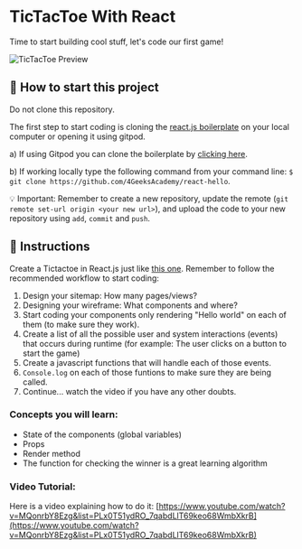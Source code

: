 # TicTacToe With React

Time to start building cool stuff, let's code our first game!

![TicTacToe Preview](https://github.com/breatheco-de/exercise-tictactoe-react/blob/master/preview.gif?raw=true)

## 🌱  How to start this project

Do not clone this repository.

The first step to start coding is cloning the [react.js boilerplate](https://github.com/4GeeksAcademy/react-hello) on your local computer or opening it using gitpod.

a) If using Gitpod you can clone the boilerplate by [clicking here](https://gitpod.io#https://github.com/4GeeksAcademy/react-hello).

b) If working locally type the following command from your command line: `$ git clone https://github.com/4GeeksAcademy/react-hello`.

💡 Important: Remember to create a new repository, update the remote (`git remote set-url origin <your new url>`), and upload the code to your new repository using `add`, `commit` and `push`.

## 📝 Instructions

Create a Tictactoe in React.js just like [this one](https://github.com/breatheco-de/exercise-tictactoe-react/blob/master/preview.gif?raw=true). Remember to follow the recommended workflow to start coding:

1. Design your sitemap: How many pages/views?
2. Designing your wireframe: What components and where?
3. Start coding your components only rendering "Hello world" on each of them (to make sure they work).
4. Create a list of all the possible user and system interactions (events) that occurs during runtime (for example: The user clicks on a button to start the game)
6. Create a javascript functions that will handle each of those events.
7. `Console.log` on each of those funtions to make sure they are being called.
9. Continue... watch the video if you have any other doubts.

### Concepts you will learn:

- State of the components (global variables)
- Props
- Render method
- The function for checking the winner is a great learning algorithm

### Video Tutorial:

Here is a video explaining how to do it: [https://www.youtube.com/watch?v=MQonrbY8Ezg&list=PLx0T51ydRO_7qabdLlT69keo68WmbXkrB](https://www.youtube.com/watch?v=MQonrbY8Ezg&list=PLx0T51ydRO_7qabdLlT69keo68WmbXkrB)

